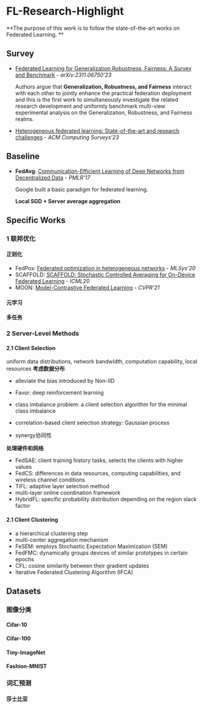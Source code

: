 # FL-Research-Highlight

**The purpose of this work is to follow the state-of-the-art works on Federated Learning. **

## Survey

- [Federated Learning for Generalization,Robustness, Fairness: A Survey and Benchmark](https://arxiv.org/pdf/2311.06750.pdf) - *arXiv:2311.06750’23*

  Authors argue that **Generalization, Robustness, and Fairness** interact with each other to jointly enhance the practical federation deployment and this is the first work to simultaneously investigate the related research development and uniformly benchmark multi-view experimental analysis on the Generalization, Robustness, and Fairness realms.

- [Heterogeneous federated learning: State-of-the-art and research challenges](https://arxiv.org/pdf/2307.10616.pdf) - *ACM Computing Surveys‘23*

## Baseline

- **FedAvg**: [Communication-Efficient Learning of Deep Networks from Decentralized Data](https://proceedings.mlr.press/v54/mcmahan17a/mcmahan17a.pdf) - *PMLR’17*

  Google built a basic paradigm for federated learning. 

  **Local SGD + Server average aggregation**

## Specific Works

### 1 联邦优化

#### 正则化

- FedPox: [Federated optimization in heterogeneous networks](https://proceedings.mlsys.org/paper_files/paper/2020/hash/1f5fe83998a09396ebe6477d9475ba0c-Abstract.html) - *MLSys’20*
- SCAFFOLD: [SCAFFOLD: Stochastic Controlled Averaging for On-Device Federated Learning](https://proceedings.mlr.press/v119/karimireddy20a/karimireddy20a.pdf) - *ICML20*
- MOON: [Model-Contrastive Federated Learning](https://openaccess.thecvf.com/content/CVPR2021/papers/Li_Model-Contrastive_Federated_Learning_CVPR_2021_paper.pdf) - *CVPR'21*

#### 元学习



#### 多任务



### 2 Server-Level Methods

#### 2.1 Client Selection

uniform data distributions, network bandwidth, computation capability, local resources
**考虑数据分布**

- alleviate the bias introduced by Non-IID

- Favor: deep reinforcement learning

- class imbalance problem:  a client selection algorithm for the minimal class imbalance

- correlation-based client selection strategy: Gaussian process

- synergy协同性

**处理硬件和网络**

- FedSAE: client training history tasks, selects the clients with higher values
- FedCS: differences in data resources, computing capabilities, and wireless channel conditions
- TiFL: adaptive layer selection method
- multi-layer online coordination framework
- HybridFL: specific probability distribution depending on the region slack factor

#### 2.1 Client Clustering

- a hierarchical clustering step
- multi-center aggregation mechanism
- FeSEM: employs Stochastic Expectation Maximization (SEM)
- FedFMC: dynamically groups devices of similar prototypes in certain epochs
- CFL: cosine similarity between their gradient updates
- Iterative Federated Clustering Algorithm (IFCA) 



## Datasets

### 图像分类

#### Cifar-10

#### Cifar-100

#### Tiny-ImageNet

#### Fashion-MNIST



### 词汇预测

#### 莎士比亚









